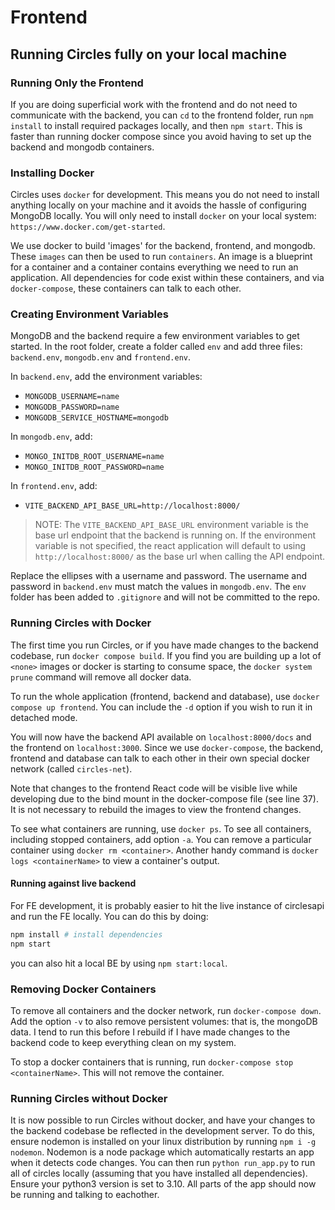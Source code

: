 # Frontend 

## Running Circles fully on your local machine

### Running Only the Frontend

If you are doing superficial work with the frontend and do not need to communicate with the backend, you can `cd` to the frontend folder, run `npm install` to install required packages locally, and then `npm start`. This is faster than running docker compose since you avoid having to set up the backend and mongodb containers.

### Installing Docker

Circles uses `docker` for development. This means you do not need to install anything locally on your machine and it avoids the hassle of configuring MongoDB locally. You will only need to install `docker` on your local system: `https://www.docker.com/get-started`.

We use docker to build 'images' for the backend, frontend, and mongodb. These `images` can then be used to run `containers`. An image is a blueprint for a container and a container contains everything we need to run an application. All dependencies for code exist within these containers, and via `docker-compose`, these containers can talk to each other.

### Creating Environment Variables

MongoDB and the backend require a few environment variables to get started. In the root folder, create a folder called `env` and add three files: `backend.env`, `mongodb.env` and `frontend.env`. 

In `backend.env`, add the environment variables:

- `MONGODB_USERNAME=name`
- `MONGODB_PASSWORD=name`
- `MONGODB_SERVICE_HOSTNAME=mongodb`

In `mongodb.env`, add:

- `MONGO_INITDB_ROOT_USERNAME=name`
- `MONGO_INITDB_ROOT_PASSWORD=name`

In `frontend.env`, add:

- `VITE_BACKEND_API_BASE_URL=http://localhost:8000/`

> NOTE: The `VITE_BACKEND_API_BASE_URL` environment variable is the base url endpoint that the backend is running on. If the environment variable is not specified, the react application will default to using `http://localhost:8000/` as the base url when calling the API endpoint.

Replace the ellipses with a username and password. The username and password in `backend.env` must match the values in `mongodb.env`. The `env` folder has been added to `.gitignore` and will not be committed to the repo.

### Running Circles with Docker

The first time you run Circles, or if you have made changes to the backend codebase, run `docker compose build`. If you find you are building up a lot of `<none>` images or docker is starting to consume space, the `docker system prune` command will remove all docker data.

To run the whole application (frontend, backend and database), use `docker compose up frontend`. You can include the `-d` option if you wish to run it in detached mode.

You will now have the backend API available on `localhost:8000/docs` and the frontend on `localhost:3000`. Since we use `docker-compose`, the backend, frontend and database can talk to each other in their own special docker network (called `circles-net`).

Note that changes to the frontend React code will be visible live while developing due to the bind mount in the docker-compose file (see line 37). It is not necessary to rebuild the images to view the frontend changes.

To see what containers are running, use `docker ps`. To see all containers, including stopped containers, add option `-a`. You can remove a particular container using `docker rm <container>`. Another handy command is `docker logs <containerName>` to view a container's output.
#### Running against live backend

For FE development, it is probably easier to hit the live instance of circlesapi and run the FE locally. You can do this by doing:
```bash
npm install # install dependencies
npm start
```

you can also hit a local BE by using `npm start:local`.
### Removing Docker Containers

To remove all containers and the docker network, run `docker-compose down`. Add the option `-v` to also remove persistent volumes: that is, the mongoDB data. I tend to run this before I rebuild if I have made changes to the backend code to keep everything clean on my system.

To stop a docker containers that is running, run `docker-compose stop <containerName>`. This will not remove the container.

### Running Circles without Docker
It is now possible to run Circles without docker, and have your changes to the backend codebase be reflected in the development server. To do this, ensure nodemon is installed on your linux distribution by running `npm i -g nodemon`. Nodemon is a node package which automatically restarts an app when it detects code changes. 
You can then run `python run_app.py` to run all of circles locally (assuming that you have installed all dependencies).
 Ensure your python3 version is set to 3.10. All parts of the app should now be running and talking to eachother. 
